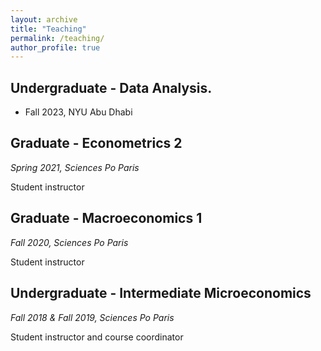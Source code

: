 ```yaml
---
layout: archive
title: "Teaching"
permalink: /teaching/
author_profile: true
---
```


## Undergraduate - Data Analysis. ##
* Fall 2023, NYU Abu Dhabi

## Graduate - Econometrics 2 ##
*Spring 2021, Sciences Po Paris*

Student instructor

## Graduate - Macroeconomics 1 ##
*Fall 2020, Sciences Po Paris*

Student instructor

## Undergraduate - Intermediate Microeconomics ##
*Fall 2018 & Fall 2019, Sciences Po Paris*

Student instructor and course coordinator 